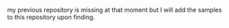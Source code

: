 my previous repository is missing at that moment but  I will add the samples to this repository upon finding.
